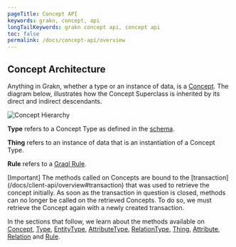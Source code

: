 ```yaml
---
pageTitle: Concept API
keywords: grakn, concept, api
longTailKeywords: grakn concept api, concept api
toc: false
permalink: /docs/concept-api/overview
---
```


## Concept Architecture
Anything in Grakn, whether a type or an instance of data, is a [Concept](/docs/concept-api/concept). The diagram below, illustrates how the Concept Superclass is inherited by its direct and indirect descendants.

![Concept Hierarchy](/docs/images/concept-api/overview_hierarchy.png)

**Type** refers to a Concept Type as defined in the [schema](/docs/schema/overview#data-model).

**Thing** refers to an instance of data that is an instantiation of a Concept Type.

**Rule** refers to a [Graql Rule](/docs/schema/rules).

<div class="note">
[Important]
The methods called on Concepts are bound to the [transaction](/docs/client-api/overview#transaction) that was used to retrieve the concept initially. As soon as the transaction in question is closed, methods can no longer be called on the retrieved Concepts. To do so, we must retrieve the Concept again with a newly created transaction.
</div>

In the sections that follow, we learn about the methods available on [Concept](/docs/concept-api/concept), [Type](/docs/concept-api/type#type-methods), [EntityType](/docs/concept-api/type#entitytype-methods), [AttributeType](/docs/concept-api/type#attributetype-methods), [RelationType](/docs/concept-api/type#relationtype-methods), [Thing](/docs/concept-api/thing#thing-methods), [Attribute](/docs/concept-api/thing#attribute-methods), [Relation](/docs/concept-api/thing#relation-methods) and [Rule](/docs/concept-api/rule).
